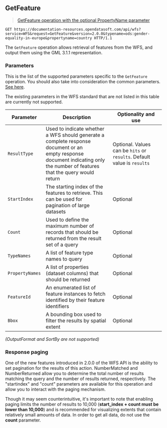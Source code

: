 ## GetFeature

> [GetFeature operation with the optional PropertyName parameter](https://documentation-resources.opendatasoft.com/api/wfs?service=WFS&request=GetFeature&version=2.0.0&typename=ods:gender-equality-in-europe&propertyname=country)

>

```http
GET https://documentation-resources.opendatasoft.com/api/wfs?service=WFS&request=GetFeature&version=2.0.0&typename=ods:gender-equality-in-europe&propertyname=country HTTP/1.1
```

The `GetFeature` operation allows retrieval of features from the WFS, and output them using the GML 3.1.1
representation.

### Parameters

This is the list of the supported parameters specific to the `GetFeature` operation. You should also take into
consideration the common parameters. [See here](#parameters).

The existing parameters in the WFS standard that are not listed in this table are currently not supported.

| Parameter       | Description                                                                                                                                                                       | Optionality and use                                                     |
|-----------------|-----------------------------------------------------------------------------------------------------------------------------------------------------------------------------------|-------------------------------------------------------------------------|
| `ResultType`    | Used to indicate whether a WFS should generate a complete response document or an <br> empty response document indicating only the number of features that the query would return | Optional. Values can be `hits` or `results`. Default value is `results` |
| `StartIndex`    | The starting index of the features to retrieve. This can be used for pagination of large datasets                                                                                 | Optional                                                                |
| `Count`         | Used to define the maximum number of records that should be returned from the result set of a query                                                                               | Optional                                                                |
| `TypeNames`     | A list of feature type names to query                                                                                                                                             | Optional                                                                |
| `PropertyNames` | A list of properties (dataset columns) that should be returned                                                                                                                    | Optional                                                                |
| `FeatureId`     | An enumerated list of feature instances to fetch identified by their feature identifiers                                                                                          | Optional                                                                |
| `Bbox`          | A bounding box used to filter the results by spatial extent                                                                                                                       | Optional                                                                |
*(OutputFormat and SortBy are not supported)*

### Response paging

​One of the new features introduced in 2.0.0 of the WFS API is the ability to set pagination for the results of this action. NumberMatched and NumberReturned allow you to determine the total number of results matching the query and the number of results returned, respectively. The "startindex" and "count" parameters are available for this operation and allow you to interact with the paging mechanism. 

Though it may seem counterintuitive, it's important to note that enabling paging limits the number of results to 10,000 (**start_index + count must be lower than 10,000**) and is recommended for visualizing extents that contain relatively small amounts of data. In order to get all data, do not use the **count** parameter.
